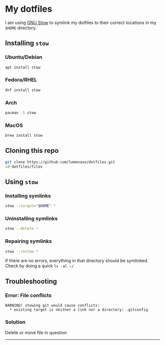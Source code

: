 # My dotfiles

I am using [GNU Stow](https://www.gnu.org/software/stow/) to symlink
my dotfiles to their correct locations in my `$HOME` directory.

## Installing `stow`

### Ubuntu/Debian

```bash
apt install stow
```

### Fedora/RHEL

```bash
dnf install stow
```

### Arch

```bash
pacman -S stow
```

### MacOS

```bash
brew install stow
```

## Cloning this repo

```bash
git clone https://github.com/lemonase/dotfiles.git
cd dotfiles/files
```

## Using `stow`

### Installing symlinks

```bash
stow --target="$HOME" *
```

### Uninstalling symlinks

```bash
stow --delete *
```

### Repairing symlinks

```bash
stow --restow *
```

If there are no errors, everything in that directory should be symlinked.
Check by doing a quick `ls -al ~/`

## Troubleshooting

### Error: File conflicts

```
WARNING! stowing git would cause conflicts:
  * existing target is neither a link nor a directory: .gitconfig
```

### Solution

Delete or move file in question

---
